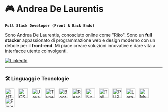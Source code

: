 # 🎮 Andrea De Laurentis

**`Full Stack Developer (Front & Back Ends)`**

Sono Andrea De Laurentis, conosciuto online come "Riko". Sono un **full stacker** appassionato di programmazione web e design moderno con un debole per il **front-end**. Mi piace creare soluzioni innovative e dare vita a interfacce utente coinvolgenti.

<!-- Social -->
<p align="left">
  <!-- LinkedIn -->
  <a href="https://www.linkedin.com/in/andrea-de-laurentis/">
    <img src="https://custom-icon-badges.demolab.com/badge/-LinkedIn-0e76a8?logo=linkedin-icon&style=for-the-badge&logoColor=white" title="LinkedIn" alt="LinkedIn" />
  </a>
  <!-- Instagram
  <a href="https://www.instagram.com/riko_oninternet/">
    <img src="https://custom-icon-badges.demolab.com/badge/-Instagram-E4405F?logo=instagram&style=for-the-badge&logoColor=white" title="Instagram" alt="Instagram" />
  </a>
  GitHub
  <a href="https://github.com/Riko-onInternet">
    <img src="https://custom-icon-badges.demolab.com/badge/-GitHub-181717?logo=github&style=for-the-badge&logoColor=white" title="GitHub" alt="GitHub" />
  </a> -->
</p>

---

### 🛠️ Linguaggi e Tecnologie

<img align="left" style="padding-right: 10px;" width="30px" title="HTML5" alt="HTML5" src="https://cdn.jsdelivr.net/gh/devicons/devicon/icons/html5/html5-original.svg" />
<img align="left" style="padding-right: 10px;" width="30px" title="CSS3" alt="CSS3" src="https://cdn.jsdelivr.net/gh/devicons/devicon/icons/css3/css3-original.svg" />
<img align="left" style="padding-right: 10px;" width="30px" title="JavaScript" alt="JavaScript" src="https://cdn.jsdelivr.net/gh/devicons/devicon/icons/javascript/javascript-original.svg" />
<img align="left" style="padding-right: 10px;" width="30px" title="TypeScript" alt="TypeScript" src="https://cdn.jsdelivr.net/gh/devicons/devicon/icons/typescript/typescript-original.svg" />
<img align="left" style="padding-right: 10px;" width="30px" title="Bootstrap" alt="Bootstrap" src="https://cdn.jsdelivr.net/gh/devicons/devicon/icons/bootstrap/bootstrap-original.svg" />
<img align="left" style="padding-right: 10px;" width="30px" title="React" alt="React" src="https://cdn.jsdelivr.net/gh/devicons/devicon/icons/react/react-original.svg" />
<img align="left" style="padding-right: 10px;" width="30px" title="NextJS" alt="NextJS" src="https://cdn.jsdelivr.net/gh/devicons/devicon/icons/nextjs/nextjs-original.svg" />
<img align="left" style="padding-right: 10px;" width="30px" title="Tailwind" alt="Tailwind" src="https://cdn.jsdelivr.net/gh/devicons/devicon/icons/tailwindcss/tailwindcss-original.svg" />
<img align="left" style="padding-right: 10px;" width="30px" title="PHP" alt="PHP" src="https://cdn.jsdelivr.net/gh/devicons/devicon/icons/php/php-original.svg" />
<img align="left" style="padding-right: 10px;" width="30px" title="Laravel" alt="Laravel" src="https://cdn.jsdelivr.net/gh/devicons/devicon/icons/laravel/laravel-original.svg" />
<img align="left" style="padding-right: 10px;" width="30px" title="MySQL" alt="MySQL" src="https://cdn.jsdelivr.net/gh/devicons/devicon/icons/mysql/mysql-original.svg" />
<img align="left" style="padding-right: 10px;" width="30px" title="Figma" alt="Figma" src="https://cdn.jsdelivr.net/gh/devicons/devicon/icons/figma/figma-original.svg" />
<br />

#
